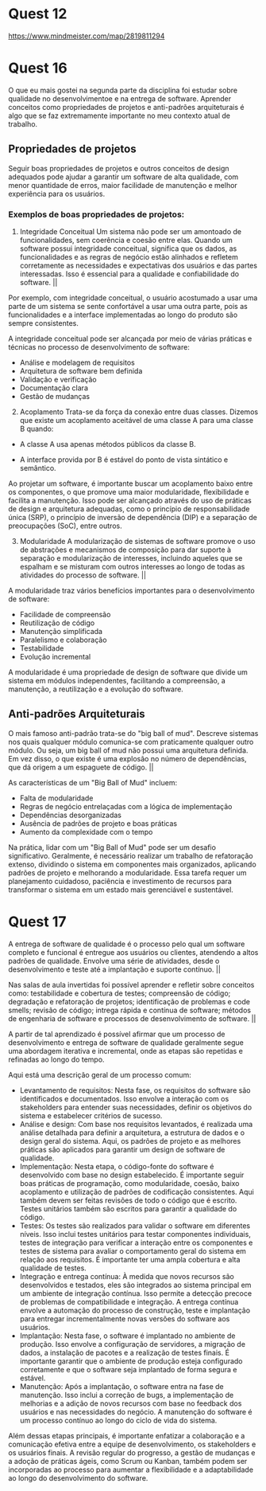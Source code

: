 # Quest 12
https://www.mindmeister.com/map/2819811294

# Quest 16
O que eu mais gostei na segunda parte da disciplina foi estudar sobre qualidade no desenvolvimentoe e na entrega de software. Aprender conceitos como propriedades de projetos e anti-padrões arquiteturais é algo que se faz extremamente importante no meu contexto atual de trabalho.

## Propriedades de projetos
Seguir boas propriedades de projetos e outros conceitos de design adequados pode ajudar a garantir um software de alta qualidade, com menor quantidade de erros, maior facilidade de manutenção e melhor experiência para os usuários.

### Exemplos de boas propriedades de projetos:
1. Integridade Conceitual
Um sistema não pode ser um amontoado de funcionalidades, sem coerência e coesão entre elas. Quando um software possui integridade conceitual, significa que os dados, as funcionalidades e as regras de negócio estão alinhados e refletem corretamente as necessidades e expectativas dos usuários e das partes interessadas. Isso é essencial para a qualidade e confiabilidade do software. ||

Por exemplo, com integridade conceitual, o usuário acostumado a usar uma parte de um sistema se sente confortável a usar uma outra parte, pois as funcionalidades e a interface implementadas ao longo do produto são sempre consistentes.

A integridade conceitual pode ser alcançada por meio de várias práticas e técnicas no processo de desenvolvimento de software:
- Análise e modelagem de requisitos
- Arquitetura de software bem definida
- Validação e verificação
- Documentação clara
- Gestão de mudanças


2. Acoplamento
Trata-se da força da conexão entre duas classes. Dizemos que existe um acoplamento aceitável de uma classe A para uma classe B quando:

- A classe A usa apenas métodos públicos da classe B.

- A interface provida por B é estável do ponto de vista sintático e semântico.

Ao projetar um software, é importante buscar um acoplamento baixo entre os componentes, o que promove uma maior modularidade, flexibilidade e facilita a manutenção. Isso pode ser alcançado através do uso de práticas de design e arquitetura adequadas, como o princípio de responsabilidade única (SRP), o princípio de inversão de dependência (DIP) e a separação de preocupações (SoC), entre outros.

3. Modularidade
A modularização de sistemas de software promove o uso de abstrações e mecanismos de composição para dar suporte à separação e modularização de interesses, incluindo aqueles que se espalham e se misturam com outros interesses ao longo de todas as atividades do processo de software. ||

A modularidade traz vários benefícios importantes para o desenvolvimento de software:
- Facilidade de compreensão
- Reutilização de código
- Manutenção simplificada
- Paralelismo e colaboração
- Testabilidade
- Evolução incremental

A modularidade é uma propriedade de design de software que divide um sistema em módulos independentes, facilitando a compreensão, a manutenção, a reutilização e a evolução do software.


## Anti-padrões Arquiteturais
O mais famoso anti-padrão trata-se do "big ball of mud". Descreve sistemas nos quais qualquer módulo comunica-se com praticamente qualquer outro módulo. Ou seja, um big ball of mud não possui uma arquitetura definida. Em vez disso, o que existe é uma explosão no número de dependências, que dá origem a um espaguete de código. ||

As características de um "Big Ball of Mud" incluem:
- Falta de modularidade
- Regras de negócio entrelaçadas com a lógica de implementação
- Dependências desorganizadas
- Ausência de padrões de projeto e boas práticas
- Aumento da complexidade com o tempo

Na prática, lidar com um "Big Ball of Mud" pode ser um desafio significativo. Geralmente, é necessário realizar um trabalho de refatoração extenso, dividindo o sistema em componentes mais organizados, aplicando padrões de projeto e melhorando a modularidade. Essa tarefa requer um planejamento cuidadoso, paciência e investimento de recursos para transformar o sistema em um estado mais gerenciável e sustentável.



# Quest 17
A entrega de software de qualidade é o processo pelo qual um software completo e funcional é entregue aos usuários ou clientes, atendendo a altos padrões de qualidade. Envolve uma série de atividades, desde o desenvolvimento e teste até a implantação e suporte contínuo. ||

Nas salas de aula invertidas foi possível aprender e refletir sobre conceitos como: testabilidade e cobertura de testes; compreensão de código; degradação e refatoração de projetos; identificação de problemas e code smells; revisão de código; intrega rápida e contínua de software; métodos de engenharia de software e processos de desenvolvimento de software. ||

A partir de tal aprendizado é possível afirmar que um processo de desenvolvimento e entrega de software de qualidade geralmente segue uma abordagem iterativa e incremental, onde as etapas são repetidas e refinadas ao longo do tempo. 

Aqui está uma descrição geral de um processo comum:
- Levantamento de requisitos: Nesta fase, os requisitos do software são identificados e documentados. Isso envolve a interação com os stakeholders para entender suas necessidades, definir os objetivos do sistema e estabelecer critérios de sucesso.
- Análise e design: Com base nos requisitos levantados, é realizada uma análise detalhada para definir a arquitetura, a estrutura de dados e o design geral do sistema. Aqui, os padrões de projeto e as melhores práticas são aplicados para garantir um design de software de qualidade.
- Implementação: Nesta etapa, o código-fonte do software é desenvolvido com base no design estabelecido. É importante seguir boas práticas de programação, como modularidade, coesão, baixo acoplamento e utilização de padrões de codificação consistentes. Aqui também devem ser feitas revisões de todo o código que é escrito. Testes unitários também são escritos para garantir a qualidade do código.
- Testes: Os testes são realizados para validar o software em diferentes níveis. Isso inclui testes unitários para testar componentes individuais, testes de integração para verificar a interação entre os componentes e testes de sistema para avaliar o comportamento geral do sistema em relação aos requisitos. É importante ter uma ampla cobertura e alta qualidade de testes.
- Integração e entrega contínua: À medida que novos recursos são desenvolvidos e testados, eles são integrados ao sistema principal em um ambiente de integração contínua. Isso permite a detecção precoce de problemas de compatibilidade e integração. A entrega contínua envolve a automação do processo de construção, teste e implantação para entregar incrementalmente novas versões do software aos usuários.
- Implantação: Nesta fase, o software é implantado no ambiente de produção. Isso envolve a configuração de servidores, a migração de dados, a instalação de pacotes e a realização de testes finais. É importante garantir que o ambiente de produção esteja configurado corretamente e que o software seja implantado de forma segura e estável.
- Manutenção: Após a implantação, o software entra na fase de manutenção. Isso inclui a correção de bugs, a implementação de melhorias e a adição de novos recursos com base no feedback dos usuários e nas necessidades do negócio. A manutenção do software é um processo contínuo ao longo do ciclo de vida do sistema.

Além dessas etapas principais, é importante enfatizar a colaboração e a comunicação efetiva entre a equipe de desenvolvimento, os stakeholders e os usuários finais. A revisão regular do progresso, a gestão de mudanças e a adoção de práticas ágeis, como Scrum ou Kanban, também podem ser incorporadas ao processo para aumentar a flexibilidade e a adaptabilidade ao longo do desenvolvimento do software.






